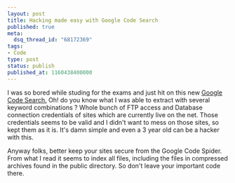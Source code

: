 ```yaml
---
layout: post
title: Hacking made easy with Google Code Search
published: true
meta:
  dsq_thread_id: "68172369"
tags:
- Code
type: post
status: publish
published_at: 1160438400000
---
```

I was so bored while studing for the exams and just hit on this new <a href="http://google.com/codesearch">Google Code Search.</a> Oh! do you know what I was able to extract with several keyword combinations ? Whole bunch of FTP access and Database connection credentials of sites which are currently live on the net. Those credentials seems to be valid and I didn't want to mess on those sites, so kept them as it is. It's damn simple and even a 3 year old can be a hacker with this.

Anyway folks, better keep your sites secure from the Google Code Spider. From what I read it seems to index all files, including the files in compressed archives found in the public directory. So don't leave your important code there.
